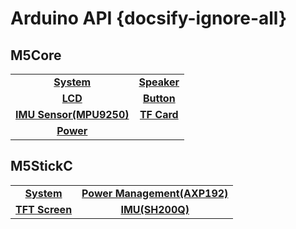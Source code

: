 # Arduino API {docsify-ignore-all}

## M5Core

|||
|:---:|:---:|
|**[System](en/api/system)** | **[Speaker](en/api/speaker)** |
|**[LCD](en/api/lcd)** | **[Button](en/api/button)** |
|**[IMU Sensor(MPU9250)](en/api/mpu9250)** | **[TF Card](en/api/tf)** |
|**[Power](en/api/power)** |

## M5StickC

|||
|:---:|:---:|
|**[System](en/api/system_m5stickc)** | **[Power Management(AXP192)](en/api/axp192_m5stickc)** |
|**[TFT Screen](en/api/lcd_m5stickc)** | **[IMU(SH200Q)](en/api/sh200q_m5stickc)** |
